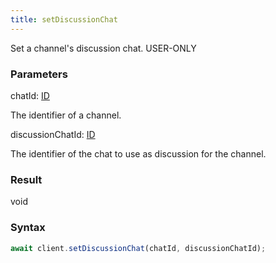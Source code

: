 ```yaml
---
title: setDiscussionChat
---
```


Set a channel's discussion chat.<span class="select-none"> <span class="inline-flex w-fit items-center"><span class="w-fit bg-dbt px-1.5 rounded-md select-none text-fgt text-[10px]">USER-ONLY</span></span> </span>

### Parameters 

<div class="flex flex-col gap-3"><div><div class="font-mono" id="p_chatId" data-anchor><span class="font-bold">chatId</span><span class="opacity-50">:</span> <a href="/gh/types/id"  >ID</a></div><div class="pl-3"><div class="no-margin">

The identifier of a channel.

</div></div></div><div><div class="font-mono" id="p_discussionChatId" data-anchor><span class="font-bold">discussionChatId</span><span class="opacity-50">:</span> <a href="/gh/types/id"  >ID</a></div><div class="pl-3"><div class="no-margin">

The identifier of the chat to use as discussion for the channel.

</div></div></div></div>

### Result 

<div class="font-mono"><span>void</span></div>

### Syntax

```ts
await client.setDiscussionChat(chatId, discussionChatId);
```




